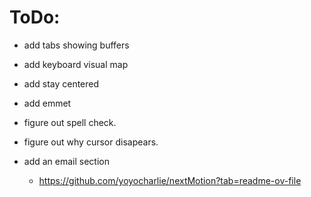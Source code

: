 # ToDo:

- add tabs showing buffers
- add keyboard visual map
- add stay centered
- add emmet

- figure out spell check.
- figure out why cursor disapears.
- add an email section
  - https://github.com/yoyocharlie/nextMotion?tab=readme-ov-file
